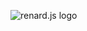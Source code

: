 ![renard.js logo](https://raw.githubusercontent.com/Yefee8/renardjs/9cb3f8ed4b3acff7c2c99937c81e2fe0cb68a856/logos/logo.svg)
